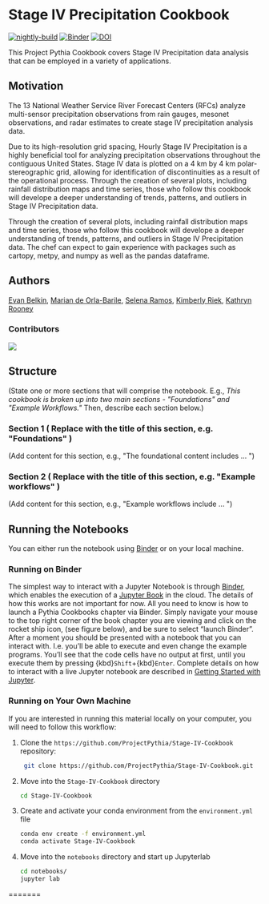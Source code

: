 # Stage IV Precipitation Cookbook

[![nightly-build](https://github.com/ProjectPythia/cookbook-template/actions/workflows/nightly-build.yaml/badge.svg)](https://github.com/ProjectPythia/cookbook-template/actions/workflows/nightly-build.yaml)
[![Binder](https://binder.projectpythia.org/badge_logo.svg)](https://binder.projectpythia.org/v2/gh/ProjectPythia/cookbook-template/main?labpath=notebooks)
[![DOI](https://zenodo.org/badge/475509405.svg)](https://zenodo.org/badge/latestdoi/475509405)

This Project Pythia Cookbook covers Stage IV Precipitation data analysis that can be employed in a variety of applications.

## Motivation
The 13 National Weather Service River Forecast Centers (RFCs) analyze multi-sensor precipitation observations from rain gauges, mesonet observations, and radar estimates to create stage IV precipitation analysis data.

Due to its high-resolution grid spacing, Hourly Stage IV Precipitation is a highly beneficial tool for analyzing precipitation observations throughout the contiguous United States. Stage IV data is plotted on a 4 km by 4 km polar-stereographic grid, allowing for identification of discontinuities as a result of the operational process. Through the creation of several plots, including rainfall distribution maps and time series, those who follow this cookbook will develope a deeper understanding of trends, patterns, and outliers in Stage IV Precipitation data. 

Through the creation of several plots, including rainfall distribution maps and time series, those who follow this cookbook will develope a deeper understanding of trends, patterns, and outliers in Stage IV Precipitation data. The chef can expect to gain experience with packages such as cartopy, metpy, and numpy as well as the pandas dataframe. 

## Authors

[Evan Belkin](http://github.com/evan-belkin), [Marian de Orla-Barile](https://github.com/mariandob), [Selena Ramos](https://github.com/Selenaramoswx), [Kimberly Riek](https://github.com/Kriek21), [Kathryn Rooney](https://github.com/kathrynrooney)

### Contributors

<a href="https://github.com/ProjectPythia/stage-iv-cookbook/graphs/contributors">
  <img src="https://contrib.rocks/image?repo=ProjectPythia/stage-iv-cookbook" />
</a>

## Structure

(State one or more sections that will comprise the notebook. E.g., _This cookbook is broken up into two main sections - "Foundations" and "Example Workflows."_ Then, describe each section below.)

### Section 1 ( Replace with the title of this section, e.g. "Foundations" )

(Add content for this section, e.g., "The foundational content includes ... ")

### Section 2 ( Replace with the title of this section, e.g. "Example workflows" )

(Add content for this section, e.g., "Example workflows include ... ")

## Running the Notebooks

You can either run the notebook using [Binder](https://binder.projectpythia.org/) or on your local machine.

### Running on Binder

The simplest way to interact with a Jupyter Notebook is through
[Binder](https://binder.projectpythia.org/), which enables the execution of a
[Jupyter Book](https://jupyterbook.org) in the cloud. The details of how this works are not
important for now. All you need to know is how to launch a Pythia
Cookbooks chapter via Binder. Simply navigate your mouse to
the top right corner of the book chapter you are viewing and click
on the rocket ship icon, (see figure below), and be sure to select
“launch Binder”. After a moment you should be presented with a
notebook that you can interact with. I.e. you’ll be able to execute
and even change the example programs. You’ll see that the code cells
have no output at first, until you execute them by pressing
{kbd}`Shift`\+{kbd}`Enter`. Complete details on how to interact with
a live Jupyter notebook are described in [Getting Started with
Jupyter](https://foundations.projectpythia.org/foundations/getting-started-jupyter.html).

### Running on Your Own Machine

If you are interested in running this material locally on your computer, you will need to follow this workflow:


1. Clone the `https://github.com/ProjectPythia/Stage-IV-Cookbook` repository:

   ```bash
    git clone https://github.com/ProjectPythia/Stage-IV-Cookbook.git
   ```

2. Move into the `Stage-IV-Cookbook` directory
   ```bash
   cd Stage-IV-Cookbook
   ```
3. Create and activate your conda environment from the `environment.yml` file
   ```bash
   conda env create -f environment.yml
   conda activate Stage-IV-Cookbook
   ```
4. Move into the `notebooks` directory and start up Jupyterlab
   ```bash
   cd notebooks/
   jupyter lab
   ```
=======
